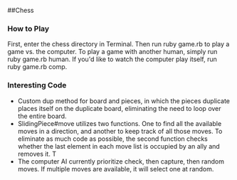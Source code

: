 ##Chess



### How to Play
First, enter the chess directory in Terminal.  Then run ruby game.rb to play a game vs. the computer.  To play a game with another human, simply run ruby game.rb human.  If you'd like to watch the computer play itself, run ruby game.rb comp.



### Interesting Code
+ Custom dup method for board and pieces, in which the pieces duplicate places itself on the duplicate board, eliminating the need to loop over the entire board.
+ SlidingPiece#move utilizes two functions. One to find all the available moves in a direction, and another to keep track of all those moves.  To  eliminate as much code as possible, the second function checks whether the last element in each move list is occupied by an ally and removes it.  T
+ The computer AI currently prioritize check, then capture, then random moves.  If multiple moves are available, it will select one at random.
